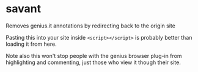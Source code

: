 # savant
Removes genius.it annotations by redirecting back to the origin site

Pasting this into your site inside `<script></script>` is probably better than loading it from here.

Note also this won't stop people with the genius browser plug-in from highlighting and commenting, just those who view it though their site.
